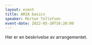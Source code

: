```yaml
---
layout: event
title: ARIA basics
speaker: Morten Tollefsen
event-date: 2022-05-30T10:20:00
---
```

Her er en beskrivelse av arrangementet.